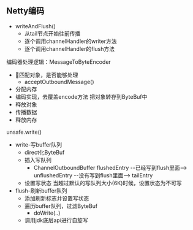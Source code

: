 ## Netty编码
- writeAndFlush()
  - 从tail节点开始往前传播
  - 逐个调用channelHandler的writer方法
  - 逐个调用channelHandler的flush方法

编码器处理逻辑：MessageToByteEncoder
- 匹配对象，是否能够处理
  - acceptOutboundMessage()   
- 分配内存
- 编码实现，去覆盖encode方法 把对象转存到ByteBuf中
- 释放对象
- 传播数据
- 释放内存

unsafe.write()
- write-写buffer队列
  - direct化ByteBuf
  - 插入写队列
      - ChannelOutboundBuffer flushedEntry --已经写到flush里面--> unflushedEntry --没有写到flush里面--> tailEntry
  - 设置写状态 当超过默认的写队列大小(6K)时候，设置状态为不可写
- flush-刷新buffer队列
  - 添加刷新标志并设置写状态
  - 遍历buffer队列，过滤ByteBuf
    - doWrite(..)
  - 调用jdk底层api进行自旋写 




